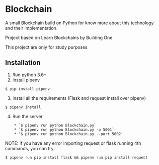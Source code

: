 # Blockchain

A small Blockchain build on Python for know more about this technology and their implementation.

Project based on Learn Blockchains by Building One

This project are only for study purposes

## Installation
1. Run python 3.6+
2. Install pipenv

```
$ pip install pipenv 
```
3. Install all the requirements (Flask and request install over pipenv)
```
$ pipenv install
```
4. Run the server
```
    * `$ pipenv run python Blockchain.py`
    * `$ pipenv run python Blockchain.py -p 5001`
    * '$ pipenv run python Blockchain.py --port 5002'
```

NOTE: If you have any error importing request or flask running 4th commands, you can try:
```
$ pipenv run pip install flask && pipenv run pip install request
```
